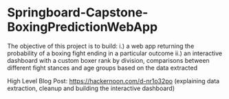 # Springboard-Capstone-BoxingPredictionWebApp
 
The objective of this project is to build:
i.) a web app returning the probability of a boxing fight ending in a particular outcome
ii.) an interactive dashboard with a custom boxer rank by division, comparisons between different fight stances and age groups based on the data extracted

High Level Blog Post: 
https://hackernoon.com/d-nr1o32po (explaining data extraction, cleanup and building the interactive dashboard)
